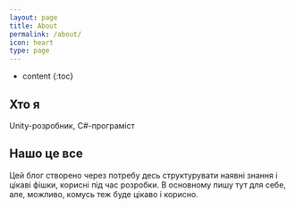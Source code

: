```yaml
---
layout: page
title: About
permalink: /about/
icon: heart
type: page
---
```


* content
{:toc}

## Хто я
Unity-розробник, C#-програміст

## Нашо це все
Цей блог створено через потребу десь структурувати наявні знання і цікаві фішки, корисні під час розробки. 
В основному пишу тут для себе, але, можливо, комусь теж буде цікаво і корисно.